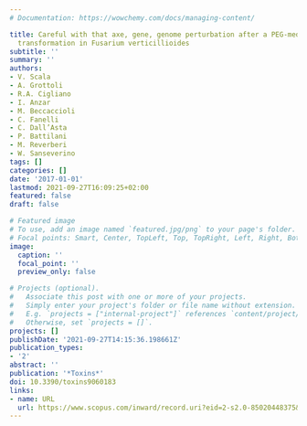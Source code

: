 ```yaml
---
# Documentation: https://wowchemy.com/docs/managing-content/

title: Careful with that axe, gene, genome perturbation after a PEG-mediated protoplast
  transformation in Fusarium verticillioides
subtitle: ''
summary: ''
authors:
- V. Scala
- A. Grottoli
- R.A. Cigliano
- I. Anzar
- M. Beccaccioli
- C. Fanelli
- C. Dall’Asta
- P. Battilani
- M. Reverberi
- W. Sanseverino
tags: []
categories: []
date: '2017-01-01'
lastmod: 2021-09-27T16:09:25+02:00
featured: false
draft: false

# Featured image
# To use, add an image named `featured.jpg/png` to your page's folder.
# Focal points: Smart, Center, TopLeft, Top, TopRight, Left, Right, BottomLeft, Bottom, BottomRight.
image:
  caption: ''
  focal_point: ''
  preview_only: false

# Projects (optional).
#   Associate this post with one or more of your projects.
#   Simply enter your project's folder or file name without extension.
#   E.g. `projects = ["internal-project"]` references `content/project/deep-learning/index.md`.
#   Otherwise, set `projects = []`.
projects: []
publishDate: '2021-09-27T14:15:36.198661Z'
publication_types:
- '2'
abstract: ''
publication: '*Toxins*'
doi: 10.3390/toxins9060183
links:
- name: URL
  url: https://www.scopus.com/inward/record.uri?eid=2-s2.0-85020448375&doi=10.3390%2ftoxins9060183&partnerID=40&md5=383e61d695420d0661f1e2ed33830225
---
```


